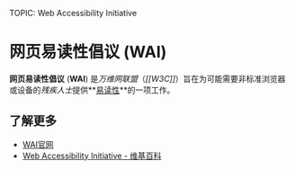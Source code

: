 TOPIC: Web Accessibility Initiative

# 网页易读性倡议 (WAI)

**网页易读性倡议** (**WAI**) 是*万维网联盟*（*[[W3C]]*）旨在为可能需要非标准浏览器或设备的*残疾人士*提供**[易读性](/zh-hans/glossary/Web_Accessibility)**的一项工作。

## 了解更多

- [WAI官网](http://www.w3.org/WAI/)
- [Web Accessibility Initiative - 维基百科](https://en.wikipedia.org/wiki/Web%20Accessibility%20Initiative)
